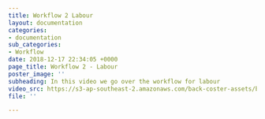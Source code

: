 ```yaml
---
title: Workflow 2 Labour
layout: documentation
categories:
- documentation
sub_categories:
- Workflow
date: 2018-12-17 22:34:05 +0000
page_title: Workflow 2 - Labour
poster_image: ''
subheading: In this video we go over the workflow for labour
video_src: https://s3-ap-southeast-2.amazonaws.com/back-coster-assets/bp-training-videos/Workflow+2+Labour.mp4
file: ''

---
```

